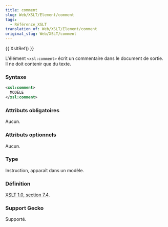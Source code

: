 ```yaml
---
title: comment
slug: Web/XSLT/Element/comment
tags:
  - Référence_XSLT
translation_of: Web/XSLT/Element/comment
original_slug: Web/XSLT/comment
---
```

{{ XsltRef() }}

L'élément `<xsl:comment>` écrit un commentaire dans le document de sortie. Il ne doit contenir que du texte.

### Syntaxe

```xml
<xsl:comment>
  MODÈLE
</xsl:comment>
```

### Attributs obligatoires

Aucun.

### Attributs optionnels

Aucun.

### Type

Instruction, apparaît dans un modèle.

### Définition

[XSLT 1.0, section 7.4](http://www.w3.org/TR/xslt#section-Creating-Comments).

### Support Gecko

Supporté.
